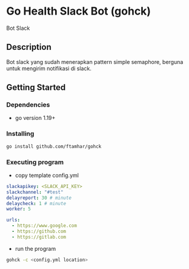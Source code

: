 # Go Health Slack Bot (gohck)

Bot Slack

## Description

Bot slack yang sudah menerapkan pattern simple semaphore, berguna untuk mengirim notifikasi di slack.

## Getting Started

### Dependencies

* go version 1.19+

### Installing

```sh
go install github.com/ftamhar/gohck
```

### Executing program

* copy template config.yml
```yml
slackapikey: <SLACK_API_KEY>
slackchannel: "#test"
delayreport: 30 # minute
delaycheck: 1 # minute
worker: 5

urls:
  - https://www.google.com
  - https://github.com
  - https://gitlab.com

```

* run the program
```sh
gohck -c <config.yml location>
```

